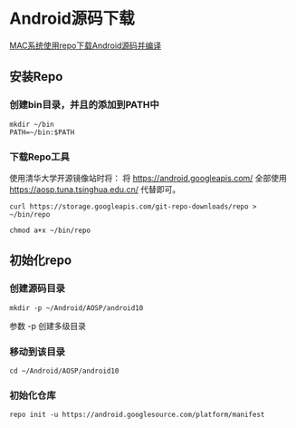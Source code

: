 # Android源码下载

[MAC系统使用repo下载Android源码并编译](https://yujianbin.github.io/2018/06/12/MAC系统使用repo下载android源码/)

## 安装Repo
### 创建bin目录，并且的添加到PATH中
```
mkdir ~/bin
PATH=~/bin:$PATH
```

### 下载Repo工具
使用清华大学开源镜像站时将： 将 https://android.googleapis.com/ 全部使用 https://aosp.tuna.tsinghua.edu.cn/ 代替即可。

```
curl https://storage.googleapis.com/git-repo-downloads/repo > ~/bin/repo 

chmod a+x ~/bin/repo
```



## 初始化repo
### 创建源码目录
```
mkdir -p ~/Android/AOSP/android10
```
参数 -p 创建多级目录

### 移动到该目录
```
cd ~/Android/AOSP/android10
```

### 初始化仓库
```
repo init -u https://android.googlesource.com/platform/manifest
```

